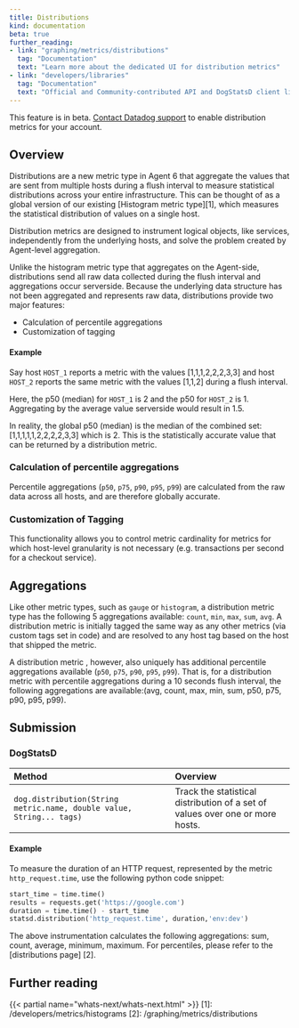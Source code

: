 ```yaml
---
title: Distributions
kind: documentation
beta: true
further_reading:
- link: "graphing/metrics/distributions"
  tag: "Documentation"
  text: "Learn more about the dedicated UI for distribution metrics"
- link: "developers/libraries"
  tag: "Documentation"
  text: "Official and Community-contributed API and DogStatsD client libraries"
---
```


<div class="alert alert-warning">
This feature is in beta. <a href="https://docs.datadoghq.com/help/">Contact Datadog support</a> to enable distribution metrics for your account.
</div>

## Overview

Distributions are a new metric type in Agent 6 that aggregate the values that are sent from multiple hosts during a flush interval to measure statistical distributions across your entire infrastructure. This can be thought of as a global version of our existing [Histogram metric type][1], which measures the statistical distribution of values on a single host. 

Distribution metrics are designed to instrument logical objects, like services, independently from the underlying hosts, and solve the problem created by Agent-level aggregation.

Unlike the histogram metric type that aggregates on the Agent-side, distributions send all raw data collected during the flush interval and aggregations occur serverside. Because the underlying data structure has not been aggregated and represents raw data, distributions provide two major features:

* Calculation of percentile aggregations
* Customization of tagging

#### Example

Say host `HOST_1` reports a metric with the values [1,1,1,2,2,2,3,3] and host `HOST_2` reports the same metric with the values [1,1,2] during a flush interval.

Here, the p50 (median) for `HOST_1` is 2 and the p50 for `HOST_2` is 1.  Aggregating by the average value serverside would result in 1.5.

In reality, the global p50 (median) is the median of the combined set: [1,1,1,1,1,2,2,2,2,3,3] which is 2. This is the statistically accurate value that can be returned by a distribution metric.

### Calculation of percentile aggregations

Percentile aggregations (`p50`, `p75`, `p90`, `p95`, `p99`) are calculated from the raw data across all hosts, and are therefore globally accurate.


### Customization of Tagging

This functionality allows you to control metric cardinality for metrics for which host-level granularity is not necessary (e.g. transactions per second for a checkout service).


## Aggregations

Like other metric types, such as `gauge` or `histogram`, a distribution metric type has the following 5 aggregations available: `count`, `min`, `max`, `sum`, `avg`. A distribution metric is initially tagged the same way as any other metrics (via custom tags set in code) and are resolved to any host tag based on the host that shipped the metric.

A distribution metric , however, also uniquely has additional percentile aggregations available (`p50`, `p75`, `p90`, `p95`, `p99`). That is, for a distribution metric with percentile aggregations during a 10 seconds flush interval, the following aggregations are available:(avg, count, max, min, sum, p50, p75, p90, p95, p99). 

## Submission

### DogStatsD

| Method | Overview |
| :----- | :------- |
| `dog.distribution(String metric.name, double value, String... tags)` | Track the statistical distribution of a set of values over one or more hosts. |

#### Example

To measure the duration of an HTTP request, represented by the metric `http_request.time`, use the following python code snippet:

```python
start_time = time.time()
results = requests.get('https://google.com')
duration = time.time() - start_time
statsd.distribution('http_request.time', duration,'env:dev')
```

The above instrumentation calculates the following aggregations: sum, count, average, minimum, maximum. For percentiles, please refer to the [distributions page] [2].

## Further reading

{{< partial name="whats-next/whats-next.html" >}}
[1]: /developers/metrics/histograms
[2]: /graphing/metrics/distributions
